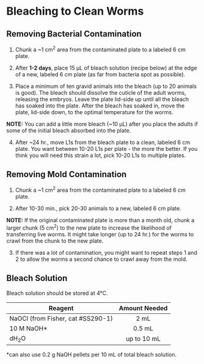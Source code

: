 # Bleaching to Clean Worms
## Removing Bacterial Contamination
1. Chunk a ~1 cm<sup>2</sup> area from the contaminated plate to a labeled 6 cm plate.

2. After **1-2 days**, place 15 μL of bleach solution (recipe below) at the edge of a new, labeled 6 cm plate (as far from bacteria spot as possible).

3. Place a minimum of ten gravid animals into the bleach (up to 20 animals is good). The bleach should dissolve the cuticle of the adult worms, releasing the embryos. Leave the plate lid-side up until all the bleach has soaked into the plate. After the bleach has soaked in, move the plate, lid-side down, to the optimal temperature for the worms.

  **NOTE:** You can add a little more bleach (~10 μL) after you place the adults if some of the initial bleach absorbed into the plate.

4. After ~24 hr., move L1s from the bleach plate to a clean, labeled 6 cm plate. You want between 10-20 L1s per plate - the more the better. If you think you will need this strain a lot, pick 10-20 L1s to multiple plates.


## Removing Mold Contamination
1. Chunk a ~1 cm<sup>2</sup> area from the contaminated plate to a labeled 6 cm plate.

2. After 10-30 min., pick 20-30 animals to a new, labeled 6 cm plate.

  **NOTE:** If the original contaminated plate is more than a month old, chunk a larger chunk (5 cm<sup>2</sup>) to the new plate to increase the likelihood of transferring live worms. It might take longer (up to 24 hr.) for the worms to crawl from the chunk to the new plate.

3. If there was a lot of contamination, you might want to repeat steps 1 and 2 to allow the worms a second chance to crawl away from the mold.



## Bleach Solution
Bleach solution should be stored at 4°C.

| Reagent | Amount Needed |
| ------- | :-----------: |
| NaOCl (from Fisher, cat #SS290-1) | 2 mL |
| 10 M NaOH* | 0.5 mL |
| dH<sub>2</sub>O | up to 10 mL |

*can also use 0.2 g NaOH pellets per 10 mL of total bleach solution.
